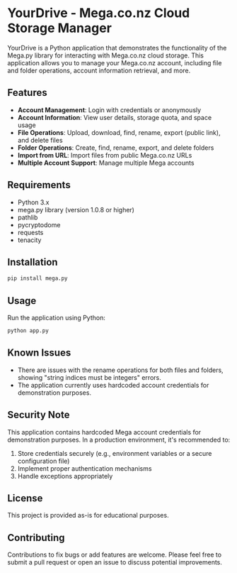 # YourDrive - Mega.co.nz Cloud Storage Manager

YourDrive is a Python application that demonstrates the functionality of the Mega.py library for interacting with Mega.co.nz cloud storage. This application allows you to manage your Mega.co.nz account, including file and folder operations, account information retrieval, and more.

## Features

- **Account Management**: Login with credentials or anonymously
- **Account Information**: View user details, storage quota, and space usage
- **File Operations**: Upload, download, find, rename, export (public link), and delete files
- **Folder Operations**: Create, find, rename, export, and delete folders
- **Import from URL**: Import files from public Mega.co.nz URLs
- **Multiple Account Support**: Manage multiple Mega accounts

## Requirements

- Python 3.x
- mega.py library (version 1.0.8 or higher)
- pathlib
- pycryptodome
- requests
- tenacity

## Installation

```bash
pip install mega.py
```

## Usage

Run the application using Python:

```bash
python app.py
```

## Known Issues

- There are issues with the rename operations for both files and folders, showing "string indices must be integers" errors.
- The application currently uses hardcoded account credentials for demonstration purposes.

## Security Note

This application contains hardcoded Mega account credentials for demonstration purposes. In a production environment, it's recommended to:

1. Store credentials securely (e.g., environment variables or a secure configuration file)
2. Implement proper authentication mechanisms
3. Handle exceptions appropriately

## License

This project is provided as-is for educational purposes.

## Contributing

Contributions to fix bugs or add features are welcome. Please feel free to submit a pull request or open an issue to discuss potential improvements.